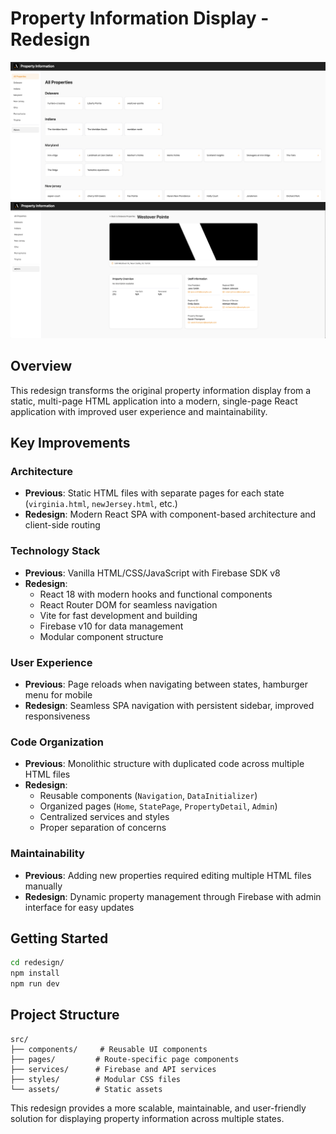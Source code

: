 # Property Information Display - Redesign

![Screenshot](Screenshot1.png)
![Screenshot](Screenshot2.png)

## Overview

This redesign transforms the original property information display from a static, multi-page HTML application into a modern, single-page React application with improved user experience and maintainability.

## Key Improvements

### **Architecture**
- **Previous**: Static HTML files with separate pages for each state (`virginia.html`, `newJersey.html`, etc.)
- **Redesign**: Modern React SPA with component-based architecture and client-side routing

### **Technology Stack**
- **Previous**: Vanilla HTML/CSS/JavaScript with Firebase SDK v8
- **Redesign**: 
  - React 18 with modern hooks and functional components
  - React Router DOM for seamless navigation
  - Vite for fast development and building
  - Firebase v10 for data management
  - Modular component structure

### **User Experience**
- **Previous**: Page reloads when navigating between states, hamburger menu for mobile
- **Redesign**: Seamless SPA navigation with persistent sidebar, improved responsiveness

### **Code Organization**
- **Previous**: Monolithic structure with duplicated code across multiple HTML files
- **Redesign**: 
  - Reusable components (`Navigation`, `DataInitializer`)
  - Organized pages (`Home`, `StatePage`, `PropertyDetail`, `Admin`)
  - Centralized services and styles
  - Proper separation of concerns

### **Maintainability**
- **Previous**: Adding new properties required editing multiple HTML files manually
- **Redesign**: Dynamic property management through Firebase with admin interface for easy updates

## Getting Started

```bash
cd redesign/
npm install
npm run dev
```

## Project Structure

```
src/
├── components/     # Reusable UI components
├── pages/         # Route-specific page components
├── services/      # Firebase and API services
├── styles/        # Modular CSS files
└── assets/        # Static assets
```

This redesign provides a more scalable, maintainable, and user-friendly solution for displaying property information across multiple states.